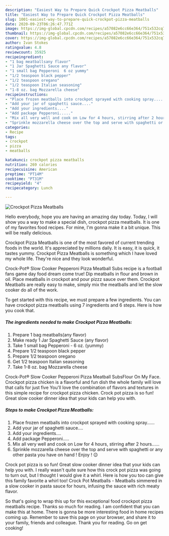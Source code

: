 ```yaml
---
description: "Easiest Way to Prepare Quick Crockpot Pizza Meatballs"
title: "Easiest Way to Prepare Quick Crockpot Pizza Meatballs"
slug: 1001-easiest-way-to-prepare-quick-crockpot-pizza-meatballs
date: 2020-09-23T06:26:47.771Z
image: https://img-global.cpcdn.com/recipes/a57082e6cc66e364/751x532cq70/crockpot-pizza-meatballs-recipe-main-photo.jpg
thumbnail: https://img-global.cpcdn.com/recipes/a57082e6cc66e364/751x532cq70/crockpot-pizza-meatballs-recipe-main-photo.jpg
cover: https://img-global.cpcdn.com/recipes/a57082e6cc66e364/751x532cq70/crockpot-pizza-meatballs-recipe-main-photo.jpg
author: Ivan Stokes
ratingvalue: 4.8
reviewcount: 35925
recipeingredient:
- "1 bag meatballsany flavor"
- "1 Jar Spaghetti Sauce any flavor"
- "1 small bag Pepperoni  6 oz yummy"
- "1/2 teaspoon black pepper"
- "1/2 teaspoon oregano"
- "1/2 teaspoon Italian seasoning"
- "1-8 oz. bag Mozzarella cheese"
recipeinstructions:
- "Place frozen meatballs into crockpot sprayed with cooking spray......"
- "Add your jar of spaghetti sauce...."
- "Add your ingredients...."
- "Add package Pepperoni....."
- "Mix all very well and cook on Low for 4 hours, stirring after 2 hours......"
- "Sprinkle mozzarella cheese over the top and serve with spaghetti or any other pasta you have on hand ! Enjoy ! 😉"
categories:
- Recipe
tags:
- crockpot
- pizza
- meatballs

katakunci: crockpot pizza meatballs 
nutrition: 269 calories
recipecuisine: American
preptime: "PT14M"
cooktime: "PT31M"
recipeyield: "4"
recipecategory: Lunch

---
```



![Crockpot Pizza Meatballs](https://img-global.cpcdn.com/recipes/a57082e6cc66e364/751x532cq70/crockpot-pizza-meatballs-recipe-main-photo.jpg)

Hello everybody, hope you are having an amazing day today. Today, I will show you a way to make a special dish, crockpot pizza meatballs. It is one of my favorites food recipes. For mine, I'm gonna make it a bit unique. This will be really delicious.

Crockpot Pizza Meatballs is one of the most favored of current trending foods in the world. It's appreciated by millions daily. It is easy, it is quick, it tastes yummy. Crockpot Pizza Meatballs is something which I have loved my whole life. They're nice and they look wonderful.

Crock-Pot® Slow Cooker Pepperoni Pizza Meatball Subs recipe is a football fans game day food dream come true! Dip meatballs in flour and brown in oil. Place meatballs in crockpot and pour pizzz sauce over them. Crockpot Meatballs are really easy to make, simply mix the meatballs and let the slow cooker do all of the work.


To get started with this recipe, we must prepare a few ingredients. You can have crockpot pizza meatballs using 7 ingredients and 6 steps. Here is how you cook that.

<!--inarticleads1-->

##### The ingredients needed to make Crockpot Pizza Meatballs:

1. Prepare 1 bag meatballs(any flavor)
1. Make ready 1 Jar Spaghetti Sauce (any flavor)
1. Take 1 small bag Pepperoni - 6 oz. (yummy)
1. Prepare 1/2 teaspoon black pepper
1. Prepare 1/2 teaspoon oregano
1. Get 1/2 teaspoon Italian seasoning
1. Take 1-8 oz. bag Mozzarella cheese


Crock-Pot® Slow Cooker Pepperoni Pizza Meatball SubsFlour On My Face. Crockpot pizza chicken is a flavorful and fun dish the whole family will love that calls for just five You&#39;ll love the combination of flavors and textures in this simple recipe for crockpot pizza chicken. Crock pot pizza is so fun! Great slow cooker dinner idea that your kids can help you with. 

<!--inarticleads2-->

##### Steps to make Crockpot Pizza Meatballs:

1. Place frozen meatballs into crockpot sprayed with cooking spray......
1. Add your jar of spaghetti sauce....
1. Add your ingredients....
1. Add package Pepperoni.....
1. Mix all very well and cook on Low for 4 hours, stirring after 2 hours......
1. Sprinkle mozzarella cheese over the top and serve with spaghetti or any other pasta you have on hand ! Enjoy ! 😉


Crock pot pizza is so fun! Great slow cooker dinner idea that your kids can help you with. I really wasn&#39;t quite sure how this crock pot pizza was going to turn out, but I thought I would give it a whirl. Here is how you too can give this family favorite a whirl too! Crock Pot Meatballs - Meatballs simmered in a slow cooker in pasta sauce for hours, infusing the sauce with rich meaty flavor. 

So that's going to wrap this up for this exceptional food crockpot pizza meatballs recipe. Thanks so much for reading. I am confident that you can make this at home. There is gonna be more interesting food in home recipes coming up. Remember to save this page on your browser, and share it to your family, friends and colleague. Thank you for reading. Go on get cooking!
